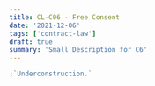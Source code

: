 ```yaml
---
title: CL-C06 - Free Consent
date: '2021-12-06'
tags: ['contract-law']
draft: true
summary: 'Small Description for C6'
---
```


```js
;`Underconstruction.`
```
